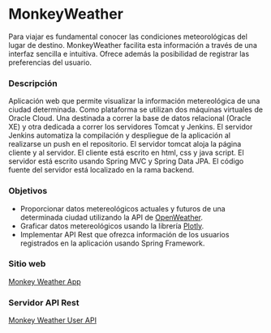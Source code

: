 # MonkeyWeather

Para viajar es fundamental conocer las condiciones meteorológicas del lugar de destino. MonkeyWeather facilita esta información a través de una interfaz sencilla e intuitiva. Ofrece además la posibilidad de registrar las preferencias del usuario.

### Descripción
Aplicación web que permite visualizar la información metereológica de una ciudad determinada.
Como plataforma se utilizan dos máquinas virtuales de Oracle Cloud. Una destinada a correr la base de datos relacional (Oracle XE) y otra dedicada a correr los servidores Tomcat y Jenkins. El servidor Jenkins automatiza la compilación y despliegue de la aplicación al realizarse un push en el repositorio. El servidor tomcat aloja la página cliente y al servidor. El cliente está escrito en html, css y java script. El servidor está escrito usando Spring MVC y Spring Data JPA. El código fuente del servidor está localizado en la rama backend.


### Objetivos
- Proporcionar datos metereológicos actuales y futuros de una determinada ciudad utilizando la API de [OpenWeather](https://openweathermap.org/current).
- Graficar datos metereológicos usando la librería [Plotly](https://plotly.com/javascript/).
- Implementar API Rest que ofrezca información de los usuarios registrados en la aplicación usando Spring Framework.

### Sitio web
[Monkey Weather App](http://monkeycode.tk/monkeyweather/)

### Servidor API Rest
[Monkey Weather User API](http://monkeycode.tk/monkeyweather-userapi/)